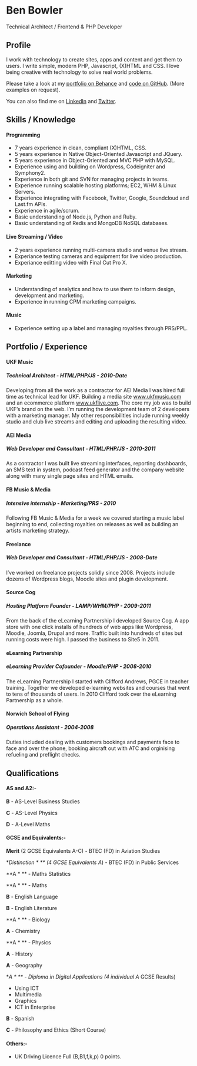 # Ben Bowler

Technical Architect / Frontend & PHP Developer 

## ProfileI work with technology to create sites, apps and content and get them to users. I write simple, modern PHP, Javascript, (X)HTML and CSS. I love being creative with technology to solve real world problems.
Please take a look at my [portfolio on Behance](http://be.net/benbowler) and [code on GitHub](http://github.com/benbowler). (More examples on request).
You can also find me on [LinkedIn](http://uk.linkedin.com/in/benbowler) and [Twitter](http://twitter.com/benbowler).## Skills / Knowledge#### Programming * 7 years experience in clean, compliant (X)HTML, CSS. * 5 years experience in Native Object-Oriented Javascript and JQuery. * 5 years experience in Object-Oriented and MVC PHP with MySQL. * Experience using and building on Wordpress, Codeigniter and Symphony2. * Experience in both git and SVN for managing projects in teams. * Experience running scalable hosting platforms; EC2, WHM & Linux Servers.
 * Experience integrating with Facebook, Twitter, Google, Soundcloud and Last.fm APIs. * Experience in agile/scrum. * Basic understanding of Node.js, Python and Ruby. * Basic understanding of Redis and MongoDB NoSQL databases.
#### Live Streaming / Video

 * 2 years experience running multi-camera studio and venue live stream.
 * Experiance testing cameras and equipment for live video production.
 * Experiance editting video with Final Cut Pro X.#### Marketing * Understanding of analytics and how to use them to inform design, development and marketing. * Experience in running CPM marketing campaigns.#### Music
 * Experience setting up a label and managing royalties through PRS/PPL.
## Portfolio / Experience
#### UKF Music
##### Technical Architect - HTML/PHP/JS - 2010-DateDeveloping from all the work as a contractor for AEI Media I was hired full time as technical lead for UKF. Building a media site www.ukfmusic.com and an ecommerce platform www.ukflive.com. The core my job was to build UKF’s brand on the web. I’m running the development team of 2 developers with a marketing manager. My other responsibilities include running weekly studio and club live streams and editing and uploading the resulting video.#### AEI Media
##### Web Developer and Consultant - HTML/PHP/JS - 2010-2011As a contractor I was built live streaming interfaces, reporting dashboards, an SMS text in system, podcast feed generator and the company website along with many single page sites and HTML emails.#### FB Music & Media 
##### Intensive internship - Marketing/PRS - 2010Following FB Music & Media for a week we covered starting a music label beginning to end, collecting royalties on releases as well as building an artists marketing strategy.

#### Freelance

##### Web Developer and Consultant - HTML/PHP/JS - 2008-Date
I’ve worked on freelance projects solidly since 2008. Projects include dozens of Wordpress blogs, Moodle sites and plugin development. 
#### Source Cog
##### Hosting Platform Founder - LAMP/WHM/PHP - 2009-2011

From the back of the eLearning Partnership I developed Source Cog. A app store with one click installs of hundreds of web apps like Wordpress, Moodle, Joomla, Drupal and more. Traffic built into hundreds of sites but running costs were high. I passed the business to Site5 in 2011.
#### eLearning Partnership
##### eLearning Provider Cofounder - Moodle/PHP - 2008-2010
The eLearning Partnership I started with Clifford Andrews, PGCE in teacher training. Together we developed e-learning websites and courses that went to tens of thousands of users. In 2010 Clifford took over the eLearning Partnership as a whole.
#### Norwich School of Flying
##### Operations Assistant - 2004-2008
Duties included dealing with customers bookings and payments face to face and over the phone, booking aircraft out with ATC and orginising refueling and preflight checks.
## Qualifications
#### AS and A2:-
**B** - AS-Level Business Studies
**C** - AS-Level Physics
**D** - A-Level Maths
#### GCSE and Equivalents:-
**Merit** (2 GCSE Equivalents A-C) - BTEC (FD) in Aviation Studies
**Distinction * ** (4 GCSE Equivalents A*) - BTEC (FD) in Public Services
**A * ** - Maths Statistics
**A * ** - Maths
**B** - English Language
**B** - English Literature
**A * ** - Biology
**A** - Chemistry
**A * ** - Physics
**A** - History
**A** - Geography
**A * ** - Diploma in Digital Applications (4 individual A* GCSE Results)
- Using ICT- Multimedia- Graphics- ICT in Enterprise**B** - Spanish
**C** - Philosophy and Ethics (Short Course)
#### Others:-
 - UK Driving Licence Full (B,B1,f,k,p) 0 points.
